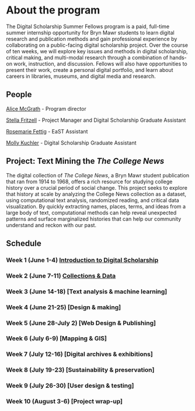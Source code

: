 # About the program

The Digital Scholarship Summer Fellows program is a paid, full-time summer internship opportunity for Bryn Mawr students to learn digital research and publication methods and gain professional experience by collaborating on a public-facing digital scholarship project. Over the course of ten weeks, we will explore key issues and methods in digital scholarship, critical making, and multi-modal research through a combination of hands-on work, instruction, and discussion. Fellows will also have opportunities to present their work, create a personal digital portfolio, and learn about careers in libraries, museums, and digital media and research.

## People

[Alice McGrath](mailto:amcgrath1@brynmawr.edu) - Program director

[Stella Fritzell](mailto:sfritzell@brynmawr.edu) - Project Manager and Digital Scholarship Graduate Assistant

[Rosemarie Fettig](mailto:rfettig@brynmawr.edu) - EaST Assistant

[Molly Kuchler](mailto:mkuchler@brynmawr.edu) - Digital Scholarship Graduate Assistant

## Project: Text Mining the *The College News*
The digital collection of *The College News*, a Bryn Mawr student publication that ran from 1914 to 1968, offers a rich resource for studying college history over a crucial period of social change. This project seeks to explore that history at scale by analyzing the College News collection as a dataset, using computational text analysis, randomized reading, and critical data visualization. By quickly extracting names, places, terms, and ideas from a large body of text, computational methods can help reveal unexpected patterns and surface marginalized histories that can help our community understand and reckon with our past.

## Schedule

### Week 1 (June 1-4) [Introduction to Digital Scholarship](weeks/01-intro.md)

### Week 2 (June 7-11) [Collections & Data](weeks/02-data.md)

### Week 3 (June 14-18) [Text analysis & machine learning]

### Week 4 (June 21-25) [Design & making]

### Week 5 (June 28-July 2) [Web Design & Publishing]

### Week 6 (July 6-9) [Mapping & GIS]

### Week 7 (July 12-16) [Digital archives & exhibitions]

### Week 8 (July 19-23) [Sustainability & preservation]

### Week 9 (July 26-30) [User design & testing]

### Week 10 (August 3-6) [Project wrap-up]
